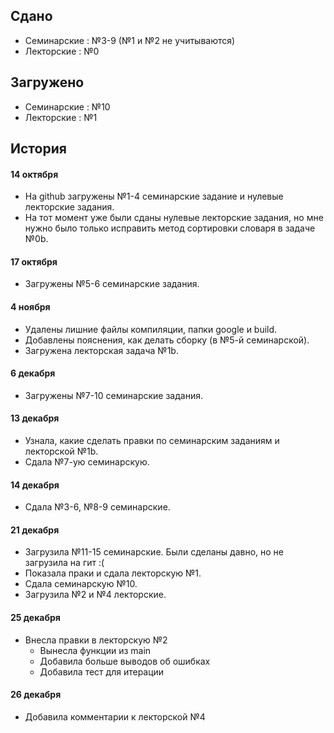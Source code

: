 ## Сдано
* Семинарские : №3-9 (№1 и №2 не учитываются)
* Лекторские  : №0

## Загружено
* Семинарские : №10
* Лекторские  : №1

## История

#### 14 октября
* На github загружены №1-4 семинарские задание и нулевые лекторские задания.
* На тот момент уже были сданы нулевые лекторские задания, но мне нужно было только исправить метод сортировки словаря в задаче №0b.

#### 17 октября
* Загружены №5-6 семинарские задания.

#### 4 ноября
* Удалены лишние файлы компиляции, папки google и build.
* Добавлены пояснения, как делать сборку (в №5-й семинарской).
* Загружена лекторская задача №1b.

#### 6 декабря
* Загружены №7-10 семинарские задания.

#### 13 декабря
* Узнала, какие сделать правки по семинарским заданиям и лекторской №1b.
* Сдала №7-ую семинарскую.

#### 14 декабря
* Сдала №3-6, №8-9 семинарские.

#### 21 декабря
* Загрузила №11-15 семинарские. Были сделаны давно, но не загрузила на гит :(
* Показала праки и сдала лекторскую №1.
* Сдала семинарскую №10.
* Загрузила №2 и №4 лекторские.

#### 25 декабря
* Внесла правки в лекторскую №2
  * Вынесла функции из main
  * Добавила больше выводов об ошибках
  * Добавила тест для итерации

#### 26 декабря
* Добавила комментарии к лекторской №4
